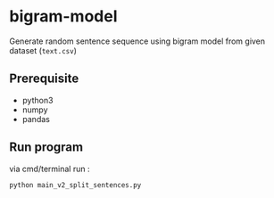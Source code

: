 # bigram-model

Generate random sentence sequence using bigram model from given dataset (`text.csv`)

## Prerequisite

- python3
- numpy
- pandas

## Run program

via cmd/terminal run :

    python main_v2_split_sentences.py
